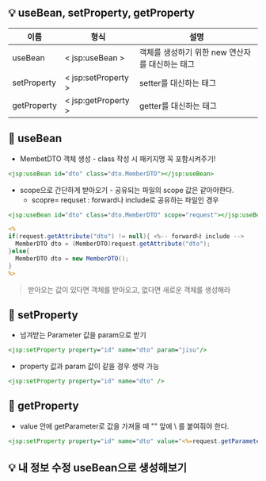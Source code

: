 ## :bulb: useBean, setProperty, getProperty

| 이름        | 형식                | 설명                                            |
| ----------- | ------------------- | ----------------------------------------------- |
| useBean     | < jsp:useBean >     | 객체를 생성하기 위한 new 연산자를 대신하는 태그 |
| setProperty | < jsp:setProperty > | setter를 대신하는 태그                          |
| getProperty | < jsp:getProperty > | getter를 대신하는 태그                          |



## :mag_right: useBean

- MembetDTO 객체 생성 - class 작성 시 패키지명 꼭 포함시켜주기!

```jsp
<jsp:useBean id="dto" class="dto.MemberDTO"></jsp:useBean> 
```



- scope으로 간단하게 받아오기 - 공유되는 파일의 scope 값은 같아야한다.
  - scopre= requset : forward나 include로 공유하는 파일인 경우 

```jsp
<jsp:useBean id="dto" class="dto.MemberDTO" scope="request"></jsp:useBean>
```

```jsp
<%
if(request.getAttribute("dto") != null){ <%-- forward나 include -->
  MemberDTO dto = (MemberDTO)request.getAttribute("dto");
}else{
  MemberDTO dto = new MemberDTO();
}
%>
```

> 받아오는 값이 있다면 객체를 받아오고, 없다면 새로운 객체를 생성해라 



## :mag_right: setProperty

- 넘겨받는 Parameter 값을 param으로 받기 

```jsp
<jsp:setProperty property="id" name="dto" param="jisu"/>
```

- property 값과 param 값이 같을 경우 생략 가능

```jsp
<jsp:setProperty property="id" name="dto" />
```



## :mag_right: getProperty

- value 안에 getParameter로 값을 가져올 때 "" 앞에 \ 를 붙여줘야 한다. 

```jsp
<jsp:setProperty property="id" name="dto" value="<%=request.getParameter(\"id\") %>"/>
```



## :bulb: 내 정보 수정 useBean으로 생성해보기

